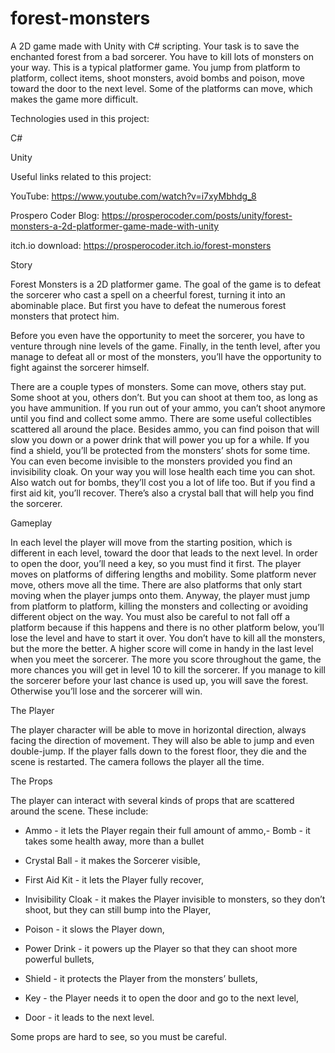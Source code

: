 # forest-monsters

A 2D game made with Unity with C# scripting. Your task is to save the enchanted forest from a bad sorcerer. You have to kill lots of monsters on your way. This is a typical platformer game. You jump from platform to platform, collect items, shoot monsters, avoid bombs and poison, move toward the door to the next level. Some of the platforms can move, which makes the game more difficult.

Technologies used in this project:
 
 C# 
 
 Unity
 
 
Useful links related to this project:

YouTube: https://www.youtube.com/watch?v=i7xyMbhdg_8

Prospero Coder Blog: https://prosperocoder.com/posts/unity/forest-monsters-a-2d-platformer-game-made-with-unity

itch.io download: https://prosperocoder.itch.io/forest-monsters

Story 

Forest Monsters is a 2D platformer game. The goal of the game is to defeat the sorcerer who cast a spell on a cheerful forest, turning it into an abominable place. But first you have to defeat the numerous forest monsters that protect him. 

Before you even have the opportunity to meet the sorcerer, you have to venture through nine levels of the game. Finally, in the tenth level, after you manage to defeat all or most of the monsters, you’ll have the opportunity to fight against the sorcerer himself. 

There are a couple types of monsters. Some can move, others stay put. Some shoot at you, others don’t. But you can shoot at them too, as long as you have ammunition. If you run out of your ammo, you can’t shoot anymore until you find and collect some ammo. There are some useful collectibles scattered all around the place. Besides ammo, you can find poison that will slow you down or a power drink that will power you up for a while. If you find a shield, you’ll be protected from the monsters’ shots for some time. You can even become invisible to the monsters provided you find an invisibility cloak. On your way you will lose health each time you can shot. Also watch out for bombs, they’ll cost you a lot of life too. But if you find a first aid kit, you’ll recover. There’s also a crystal ball that will help you find the sorcerer. 

Gameplay 

In each level the player will move from the starting position, which is different in each level, toward the door that leads to the next level. In order to open the door, you’ll need a key, so you must find it first. The player moves on platforms of differing lengths and mobility. Some platform never move, others move all the time. There are also platforms that only start moving when the player jumps onto them. Anyway, the player must jump from platform to platform, killing the monsters and collecting or avoiding different object on the way. You must also be careful to not fall off a platform because if this happens and there is no other platform below, you’ll lose the level and have to start it over. You don’t have to kill all the monsters, but the more the better. A higher score will come in handy in the last level when you meet the sorcerer. The more you score throughout the game, the more chances you will get in level 10 to kill the sorcerer. If you manage to kill the sorcerer before your last chance is used up, you will save the forest. Otherwise you’ll lose and the sorcerer will win. 

The Player 

The player character will be able to move in horizontal direction, always facing the direction of movement. They will also be able to jump and even double-jump. If the player falls down to the forest floor, they die and the scene is restarted. The camera follows the player all the time. 

The Props 

The player can interact with several kinds of props that are scattered around the scene. These include:

- Ammo - it lets the Player regain their full amount of ammo,- Bomb - it takes some health away, more than a bullet

- Crystal Ball - it makes the Sorcerer visible,

- First Aid Kit - it lets the Player fully recover,

- Invisibility Cloak - it makes the Player invisible to monsters, so they don’t shoot, but they can still bump into the Player,

- Poison - it slows the Player down,

- Power Drink - it powers up the Player so that they can shoot more powerful bullets,

- Shield - it protects the Player from the monsters’ bullets,

- Key - the Player needs it to open the door and go to the next level,

- Door - it leads to the next level.

 

Some props are hard to see, so you must be careful.
